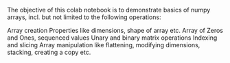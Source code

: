 The objective of this colab notebook is to demonstrate basics of numpy arrays, incl. but not limited to the following operations:

Array creation
Properties like dimensions, shape of array etc.
Array of Zeros and Ones, sequenced values
Unary and binary matrix operations
Indexing and slicing
Array manipulation like flattening, modifying dimensions, stacking, creating a copy etc.
